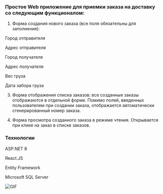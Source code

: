 ### Простое Web приложение для приемки заказа на доставку со следующим функционалом:

1. Форма создания нового заказа (все поля обязательны для заполнения):

Город отправителя

Адрес отправителя

Город получателя

Адрес получателя

Вес груза

Дата забора груза


3. Форма отображения списка заказов: все созданные заказы отображаются в отдельной форме. Помимо полей, введенных пользователем при создании заказа, отображается автоматически сгенерированный номер заказа.

4. Форма просмотра созданного заказа в режиме чтения. Открывается при клике на заказ в списке заказов.

### Технологии

ASP.NET 8 

React.JS 

Entity Framework

Microsoft SQL Server


![GIF](https://media.giphy.com/media/v1.Y2lkPTc5MGI3NjExd2d6anByMHJlcTQxZHN5ZWU4bGpodXF5b29zMmpsbThwMWQyMmM4ZSZlcD12MV9pbnRlcm5hbF9naWZfYnlfaWQmY3Q9Zw/FWjAhJwR5ffffkiCsp/giphy.gif)
